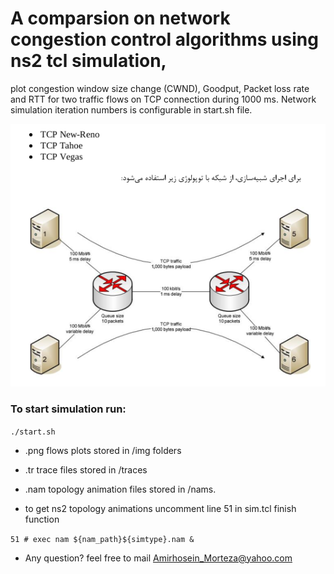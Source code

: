 A comparsion on network congestion control algorithms using ns2 tcl simulation,
====================

plot congestion window size change (CWND), Goodput, Packet loss rate and RTT for two traffic flows on TCP connection during 1000 ms. 
Network simulation iteration numbers is configurable in start.sh file.

![panel](img/topology.png)


### To start simulation run:

`./start.sh`

* .png flows plots stored in /img folders
* .tr trace files stored in /traces
* .nam topology animation files stored in /nams.

* to get ns2 topology animations uncomment line 51 in sim.tcl finish function

`51 # exec nam ${nam_path}${simtype}.nam &`


- Any question? feel free to mail 
 [Amirhosein_Morteza@yahoo.com](https://Amirhosein_Morteza@yahoo.com) 